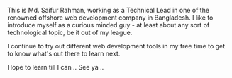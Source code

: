 This is Md. Saifur Rahman, working as a Technical Lead in one of the renowned offshore web development company in Bangladesh.
I like to introduce myself as a curious minded guy - at least about any sort of technological topic, be it out of my league.

I continue to try out different web development tools in my free time to get to know what's out there to learn next. 

Hope to learn till I can ..
See ya .. 

